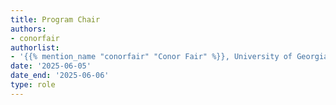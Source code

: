 ```yaml
---
title: Program Chair
authors:
- conorfair
authorlist:
- '{{% mention_name "conorfair" "Conor Fair" %}}, University of Georgia'
date: '2025-06-05'
date_end: '2025-06-06'
type: role
---
```

